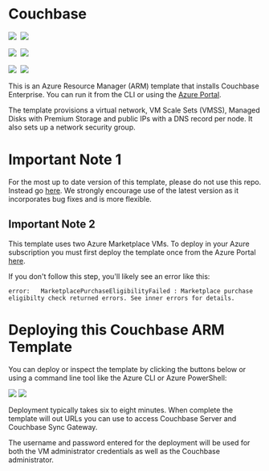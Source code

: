 # Couchbase

<IMG SRC="https://azbotstorage.blob.core.windows.net/badges/couchbase/PublicLastTestDate.svg" />&nbsp;
<IMG SRC="https://azbotstorage.blob.core.windows.net/badges/couchbase/PublicDeployment.svg" />&nbsp;

<IMG SRC="https://azbotstorage.blob.core.windows.net/badges/couchbase/FairfaxLastTestDate.svg" />&nbsp;
<IMG SRC="https://azbotstorage.blob.core.windows.net/badges/couchbase/FairfaxDeployment.svg" />&nbsp;

<IMG SRC="https://azbotstorage.blob.core.windows.net/badges/couchbase/BestPracticeResult.svg" />&nbsp;
<IMG SRC="https://azbotstorage.blob.core.windows.net/badges/couchbase/CredScanResult.svg" />&nbsp;

This is an Azure Resource Manager (ARM) template that installs Couchbase Enterprise.  You can run it from the  CLI or using the [Azure Portal](https://portal.azure.com).  

The template provisions a virtual network, VM Scale Sets (VMSS), Managed Disks with Premium Storage and public IPs with a DNS record per node.  It also sets up a network security group.

# Important Note 1

For the most up to date version of this template, please do not use this repo. Instead go [here](https://github.com/couchbase-partners/azure-resource-manager-couchbase).  We strongly encourage use of the latest version as it incorporates bug fixes and is more flexible.

## Important Note 2

This template uses two Azure Marketplace VMs.  To deploy in your Azure subscription you must first deploy the template once from the Azure Portal [here](https://azuremarketplace.microsoft.com/en-us/marketplace/apps/couchbase.couchbase-enterprise).

If you don't follow this step, you'll likely see an error like this:

    error:   MarketplacePurchaseEligibilityFailed : Marketplace purchase eligibilty check returned errors. See inner errors for details.


# Deploying this Couchbase ARM Template

You can deploy or inspect the template by clicking the buttons below or using a command line tool like the Azure CLI or Azure PowerShell:

<a href="https://portal.azure.com/#create/Microsoft.Template/uri/https:%2F%2Fraw.githubusercontent.com%2FAzure%2Fazure-quickstart-templates%2Fmaster%2Fcouchbase%2Fazuredeploy.json" target="_blank"><img src="http://azuredeploy.net/deploybutton.png"/></a>
<a href="http://armviz.io/#/?load=https:%2F%2Fraw.githubusercontent.com%2FAzure%2Fazure-quickstart-templates%2Fmaster%2Fcouchbase%2Fazuredeploy.json" target="_blank"><img src="http://armviz.io/visualizebutton.png"/></a>

Deployment typically takes six to eight minutes.  When complete the template will out URLs you can use to access Couchbase Server and Couchbase Sync Gateway.

The username and password entered for the deployment will be used for both the VM administrator credentials as well as the Couchbase administrator.
